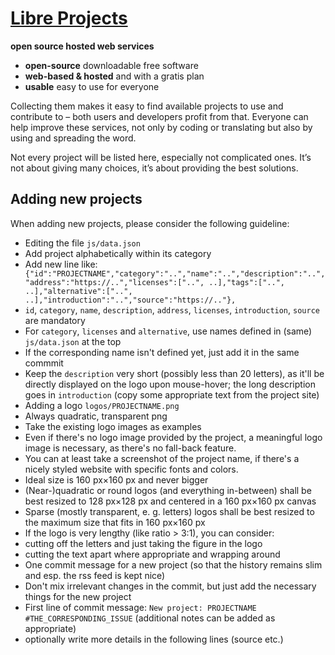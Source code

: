 # [Libre Projects](http://libreprojects.net)
**open source hosted web services**

 * **open-source** downloadable free software
 * **web-based & hosted** and with a gratis plan
 * **usable** easy to use for everyone

Collecting them makes it  easy to find available projects to use and contribute to – both users and developers profit from that. Everyone can help improve these services, not only by coding or translating but also by using and spreading the word.

Not every project will be listed here, especially not complicated  ones. It’s not about giving many choices, it’s about providing the best solutions.

## Adding new projects

When adding new projects, please consider the following guideline:

 * Editing the file `js/data.json`
  * Add project alphabetically within its category
  * Add new line like: ` 		{"id":"PROJECTNAME","category":"..","name":"..","description":"..","address":"https://..","licenses":["..", ..],"tags":["..", ..],"alternative":["..", ..],"introduction":"..","source":"https://.."},`
  * `id`, `category`, `name`, `description`, `address`, `licenses`, `introduction`, `source` are mandatory
  * For `category`, `licenses` and `alternative`, use names defined in (same) `js/data.json` at the top
   * If the corresponding name isn't defined yet, just add it in the same commmit
   * Keep the `description` very short (possibly less than 20 letters), as it'll be directly displayed on the logo upon mouse-hover; the long description goes in `introduction` (copy some appropriate text from the project site)
 * Adding a logo `logos/PROJECTNAME.png`
  * Always quadratic, transparent png
  * Take the existing logo images as examples
  * Even if there's no logo image provided by the project, a meaningful logo image is necessary, as there's no fall-back feature.
   * You can at least take a screenshot of the project name, if there's a nicely styled website with specific fonts and colors.
  * Ideal size is 160 px×160 px and never bigger
  * (Near-)quadratic or round logos (and everything in-between) shall be best resized to 128 px×128 px and centered in a 160 px×160 px canvas 
  * Sparse (mostly transparent, e. g. letters) logos shall be best resized to the maximum size that fits in 160 px×160 px
  * If the logo is very lengthy (like ratio > 3:1), you can consider:
   * cutting off the letters and just taking the figure in the logo
   * cutting the text apart where appropriate and wrapping around
 * One commit message for a new project (so that the history remains slim and esp. the rss feed is kept nice)
  * Don't mix irrelevant changes in the commit, but just add the necessary things for the new project
  * First line of commit message: `New project: PROJECTNAME #THE_CORRESPONDING_ISSUE` (additional notes can be added as appropriate)
  * optionally write more details in the following lines (source etc.)

